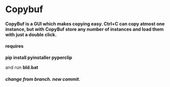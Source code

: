 # Copybuf

#### CopyBuf is a GUI which makes copying easy. Ctrl+C can copy atmost one instance, but with CopyBuf store any number of instances and load them with just a double click.

#### requires
**pip install pyinstaller pyperclip**

and run **bld.bat**

##### change from branch. new commit.
